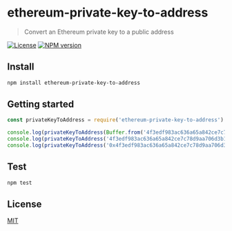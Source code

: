 # ethereum-private-key-to-address

> Convert an Ethereum private key to a public address

[![License](http://img.shields.io/badge/license-MIT-blue.svg)](https://raw.githubusercontent.com/miguelmota/ethereum-private-key-to-address/master/LICENSE)
[![NPM version](https://badge.fury.io/js/ethereum-private-key-to-address.svg)](http://badge.fury.io/js/ethereum-private-key-to-address)

## Install

```bash
npm install ethereum-private-key-to-address
```

## Getting started

```javascript
const privateKeyToAddress = require('ethereum-private-key-to-address')

console.log(privateKeyToAddress(Buffer.from('4f3edf983ac636a65a842ce7c78d9aa706d3b113bce9c46f30d7d21715b23b1d', 'hex'))) // '0x90F8bf6A479f320ead074411a4B0e7944Ea8c9C1'
console.log(privateKeyToAddress('4f3edf983ac636a65a842ce7c78d9aa706d3b113bce9c46f30d7d21715b23b1d')) // '0x90F8bf6A479f320ead074411a4B0e7944Ea8c9C1'
console.log(privateKeyToAddress('0x4f3edf983ac636a65a842ce7c78d9aa706d3b113bce9c46f30d7d21715b23b1d')) // '0x90F8bf6A479f320ead074411a4B0e7944Ea8c9C1'
```

## Test

```bash
npm test
```

## License

[MIT](LICENSE)
